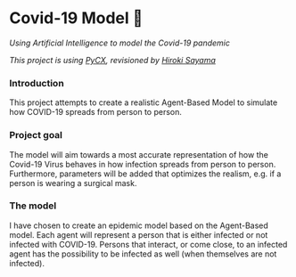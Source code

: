 # Covid-19 Model 🦠
_Using Artificial Intelligence to model the Covid-19 pandemic_

_This project is using [PyCX](https://github.com/hsayama/PyCX), revisioned by [Hiroki Sayama](https://github.com/hsayama)_


### Introduction
This project attempts to create a realistic Agent-Based Model to simulate how COVID-19 spreads from person to person.

### Project goal
The model will aim towards a most accurate representation of how the Covid-19 Virus behaves in how infection spreads from person to person. Furthermore, parameters will be added that optimizes the realism, e.g. if a person is wearing a surgical mask.

### The model
I have chosen to create an epidemic model based on the Agent-Based model. Each agent will represent a person that is either infected or not infected with COVID-19.
Persons that interact, or come close, to an infected agent has the possibility to be infected as well (when themselves are not infected).
